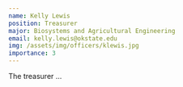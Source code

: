 ```yaml
---
name: Kelly Lewis
position: Treasurer
major: Biosystems and Agricultural Engineering
email: kelly.lewis@okstate.edu
img: /assets/img/officers/klewis.jpg
importance: 3
---
```

<!-- Description of the positions role and responsibilities -->
The treasurer ...